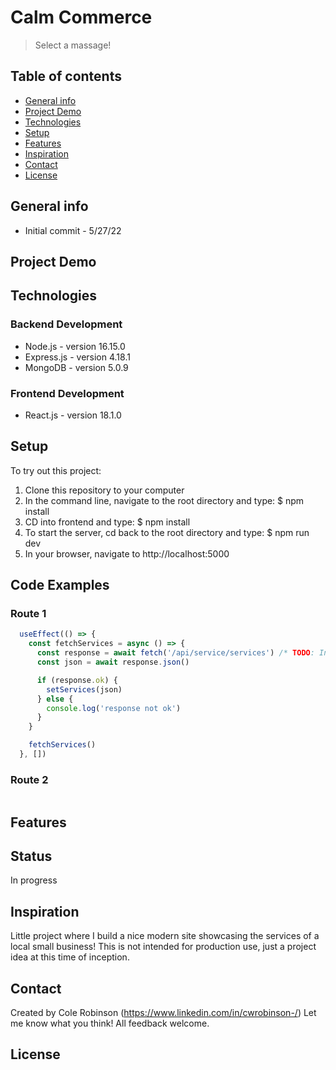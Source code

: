 

# Calm Commerce
> Select a massage!

## Table of contents
* [General info](#general-info)
* [Project Demo](#project-demo)
* [Technologies](#technologies)
* [Setup](#setup)
* [Features](#features)
* [Inspiration](#inspiration)
* [Contact](#contact)
* [License](#license)

## General info
* Initial commit - 5/27/22

## Project Demo

## Technologies
### Backend Development
* Node.js - version 16.15.0
* Express.js - version 4.18.1
* MongoDB - version 5.0.9

### Frontend Development
* React.js - version 18.1.0

## Setup
To try out this project:
1. Clone this repository to your computer
2. In the command line, navigate to the root directory and type:
  $ npm install
3. CD into frontend and type:
  $ npm install
4. To start the server, cd back to the root directory and type:
  $ npm run dev
5. In your browser, navigate to http://localhost:5000

## Code Examples
### Route 1
```javascript
  useEffect(() => {
    const fetchServices = async () => {
      const response = await fetch('/api/service/services') /* TODO: Install CORS package to avoid this hacky workaround. See frontend/package.json */
      const json = await response.json()

      if (response.ok) {
        setServices(json)
      } else {
        console.log('response not ok')
      }
    }

    fetchServices()
  }, [])
```
### Route 2
``` javascript

```
## Features


## Status
In progress

## Inspiration
Little project where I build a nice modern site showcasing the services of a local small business! This is not intended for production use, just a project idea at this time of inception.

## Contact
Created by Cole Robinson (https://www.linkedin.com/in/cwrobinson-/)
Let me know what you think! All feedback welcome.

## License
